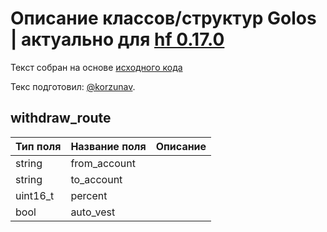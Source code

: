 # Описание классов/структур Golos | актуально для [hf 0.17.0](https://github.com/GolosChain/golos/releases/tag/v0.17.0)
Текст собран на основе [исходного кода](https://github.com/GolosChain/golos/tree/master/plugins/database_api/include/golos/plugins/database_api/plugin.hpp)

Текс подготовил: [@korzunav](https://golos.io/@korzunav).

## withdraw_route


|Тип поля|Название поля|Описание|
|--------|-------------|--------|
|string|from_account||
|string|to_account||
|uint16_t|percent||
|bool|auto_vest||
